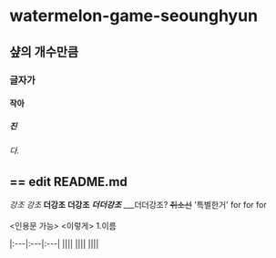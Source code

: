 # watermelon-game-seounghyun
## 샾의 개수만큼
### 글자가
#### 작아
##### 진
###### 다.
== edit README.md
---------------------------------
*강조*
_강조_
**더강조**
__더강조__
***더더강조***
___더더강조?
~~취소선~~
'특별한거'
for
  for 
    for
      <br/><br/>
<인용문 가능>
  <이렇게>
1.이름

|:---|:---|:---|
||||
||||
||||
